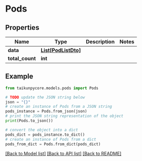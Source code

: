 # Pods


## Properties

Name | Type | Description | Notes
------------ | ------------- | ------------- | -------------
**data** | [**List[PodListDto]**](PodListDto.md) |  | 
**total_count** | **int** |  | 

## Example

```python
from taikunpycore.models.pods import Pods

# TODO update the JSON string below
json = "{}"
# create an instance of Pods from a JSON string
pods_instance = Pods.from_json(json)
# print the JSON string representation of the object
print(Pods.to_json())

# convert the object into a dict
pods_dict = pods_instance.to_dict()
# create an instance of Pods from a dict
pods_from_dict = Pods.from_dict(pods_dict)
```
[[Back to Model list]](../README.md#documentation-for-models) [[Back to API list]](../README.md#documentation-for-api-endpoints) [[Back to README]](../README.md)


